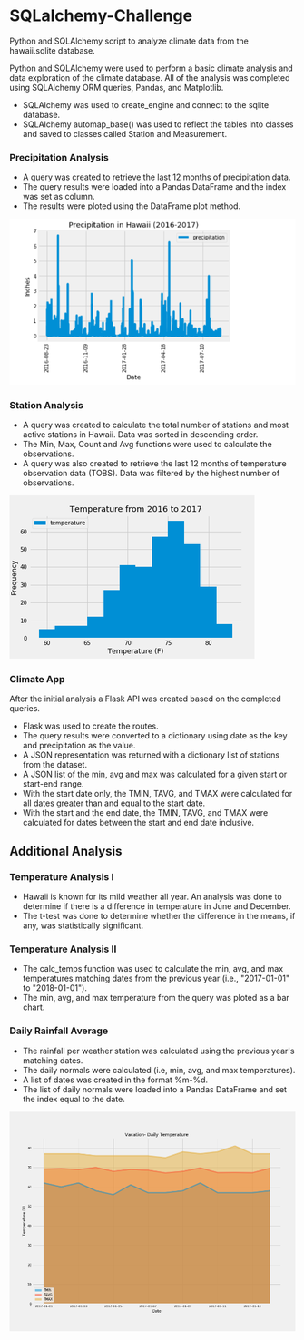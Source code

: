 # SQLalchemy-Challenge
Python and SQLAlchemy script to analyze climate data from the hawaii.sqlite database.

Python and SQLAlchemy were used to perform a basic climate analysis and data exploration of the climate database. All of the analysis was completed using SQLAlchemy ORM queries, Pandas, and Matplotlib.

* SQLAlchemy was used to create_engine and connect to the sqlite database.
* SQLAlchemy automap_base() was used to reflect the tables into classes and saved to classes called Station and Measurement.

### Precipitation Analysis

* A query was created to retrieve the last 12 months of precipitation data.
* The query results were loaded into a Pandas DataFrame and the index was set as column.
* The results were ploted using the DataFrame plot method.

![](images/precipitation_in_hawaii.PNG)

### Station Analysis

* A query was created to calculate the total number of stations and most active stations in Hawaii. Data was sorted in descending order.
* The Min, Max, Count and Avg functions were used to calculate the observations.
* A query was also created to retrieve the last 12 months of temperature observation data (TOBS). Data was filtered by the highest number of observations.

![](images/Temp_Histogram.png)

### Climate App

After the initial analysis a Flask API was created based on the completed queries.

* Flask was used to create the routes.
* The query results were converted to a dictionary using date as the key and precipitation as the value.
* A JSON representation was returned with a dictionary list of stations from the dataset.
* A JSON list of the min, avg and max was calculated for a given start or start-end range.
* With the start date only, the TMIN, TAVG, and TMAX were calculated for all dates greater than and equal to the start date.
* With the start and the end date, the TMIN, TAVG, and TMAX were calculated for dates between the start and end date inclusive.

## Additional Analysis

### Temperature Analysis I

* Hawaii is known for its mild weather all year. An analysis was done to determine if there is a difference in temperature in June and December.
* The t-test was done to determine whether the difference in the means, if any, was statistically significant.

### Temperature Analysis II

* The calc_temps function was used to calculate the min, avg, and max temperatures matching dates from the previous year (i.e., "2017-01-01" to "2018-01-01").
* The min, avg, and max temperature from the query was ploted as a bar chart.

### Daily Rainfall Average

* The rainfall per weather station was calculated using the previous year's  matching dates.
* The daily normals were calculated (i.e, min, avg, and max temperatures).
* A list of dates was created  in the format %m-%d.
* The list of daily normals were loaded into a Pandas DataFrame and set the index equal to the date.

![](images/normals_df.png)
